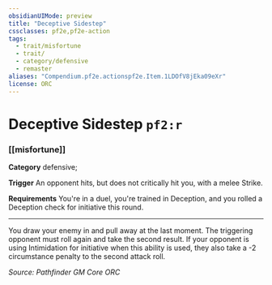 ```yaml
---
obsidianUIMode: preview
title: "Deceptive Sidestep"
cssclasses: pf2e,pf2e-action
tags:
  - trait/misfortune
  - trait/
  - category/defensive
  - remaster
aliases: "Compendium.pf2e.actionspf2e.Item.1LDOfV8jEka09eXr"
license: ORC
---
```

# Deceptive Sidestep `pf2:r`

### [[misfortune]]

**Category** defensive; 




**Trigger** An opponent hits, but does not critically hit you, with a melee Strike.

**Requirements** You're in a duel, you're trained in Deception, and you rolled a Deception check for initiative this round.

* * *

You draw your enemy in and pull away at the last moment. The triggering opponent must roll again and take the second result. If your opponent is using Intimidation for initiative when this ability is used, they also take a -2 circumstance penalty to the second attack roll.

*Source: Pathfinder GM Core*
*ORC*